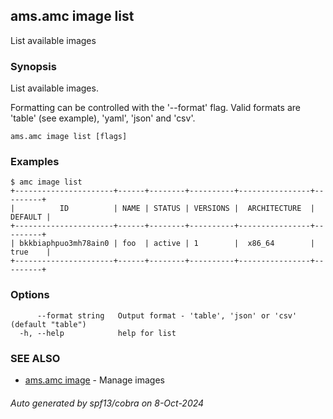 ## ams.amc image list

List available images

### Synopsis

List available images.

Formatting can be controlled with the '--format' flag.
Valid formats are 'table' (see example), 'yaml', 'json' and 'csv'.


```
ams.amc image list [flags]
```

### Examples

```
$ amc image list
+----------------------+------+--------+----------+----------------+---------+
|          ID          | NAME | STATUS | VERSIONS |  ARCHITECTURE  | DEFAULT |
+----------------------+------+--------+----------+----------------+---------+
| bkkbiaphpuo3mh78ain0 | foo  | active | 1        |  x86_64        | true    |
+----------------------+------+--------+----------+----------------+---------+

```

### Options

```
      --format string   Output format - 'table', 'json' or 'csv' (default "table")
  -h, --help            help for list
```

### SEE ALSO

* [ams.amc image](ams.amc_image.md)	 - Manage images

###### Auto generated by spf13/cobra on 8-Oct-2024
